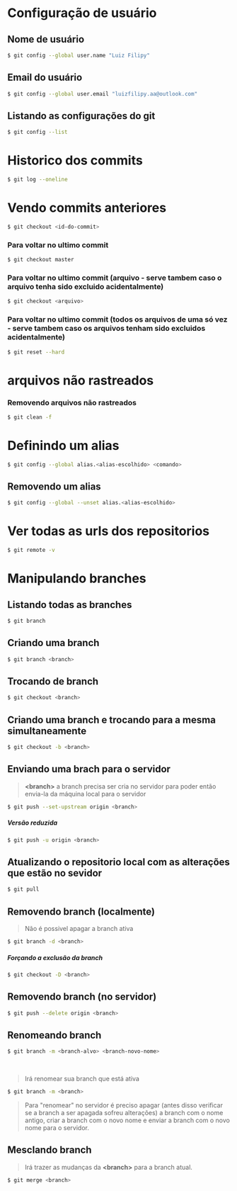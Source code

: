 # Configuração de usuário

## Nome de usuário
```bash
$ git config --global user.name "Luiz Filipy"
```

## Email do usuário
```bash
$ git config --global user.email "luizfilipy.aa@outlook.com"
```

## Listando as configurações do git
```bash
$ git config --list
```

# Historico dos commits

```bash
$ git log --oneline
```

# Vendo commits anteriores

```bash
$ git checkout <id-do-commit>
```

### Para voltar no ultimo commit
```bash
$ git checkout master
```

### Para voltar no ultimo commit (arquivo - serve tambem caso o arquivo tenha sido excluido acidentalmente)
```bash
$ git checkout <arquivo>
```

### Para voltar no ultimo commit (todos os arquivos de uma só vez - serve tambem caso os arquivos tenham sido excluidos acidentalmente)
```bash
$ git reset --hard
```

# arquivos não rastreados

### Removendo arquivos não rastreados
```bash
$ git clean -f
```

# Definindo um alias
```bash
$ git config --global alias.<alias-escolhido> <comando>
```

## Removendo um alias
```bash
$ git config --global --unset alias.<alias-escolhido>
```

# Ver todas as urls dos repositorios
```bash
$ git remote -v
```

# Manipulando branches

## Listando todas as branches
```bash
$ git branch
```

## Criando uma branch
```bash
$ git branch <branch>
```

## Trocando de branch
```bash
$ git checkout <branch>
```

## Criando uma branch e trocando para a mesma simultaneamente
```bash
$ git checkout -b <branch>
```

## Enviando uma brach para o servidor
> **\<branch\>** a branch precisa ser cria no servidor para poder então envia-la da máquina local para o servidor 

```bash
$ git push --set-upstream origin <branch>
```

##### Versão reduzida
```bash
$ git push -u origin <branch>
```

## Atualizando o repositorio local com as alterações que estão no sevidor
```bash
$ git pull
```

## Removendo branch (localmente)

> Não é possivel apagar a branch ativa

```bash
$ git branch -d <branch>
```

##### Forçando a exclusão da branch
```bash
$ git checkout -D <branch>
```

## Removendo branch (no servidor)
```bash
$ git push --delete origin <branch>
```

## Renomeando branch

```bash
$ git branch -m <branch-alvo> <branch-novo-nome>
```
<br>

> Irá renomear sua branch que está ativa

```bash
$ git branch -m <branch>
```

> Para "renomear" no servidor é preciso apagar (antes disso verificar se a branch a ser apagada sofreu alterações) a branch com o nome antigo, criar a branch com o novo nome e enviar a branch com o novo nome para o servidor.

## Mesclando branch

> Irá trazer as mudanças da **\<branch\>** para a branch atual.

```bash
$ git merge <branch>
```